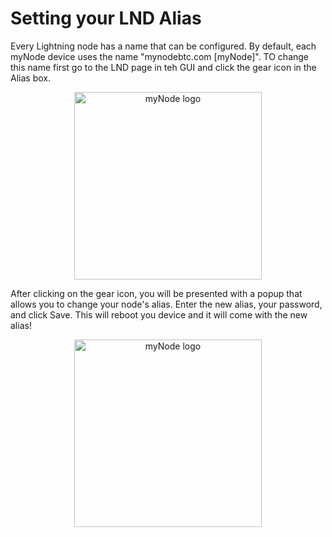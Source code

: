 # Setting your LND Alias

Every Lightning node has a name that can be configured. By default, each myNode device uses the name "mynodebtc.com [myNode]". TO change this name first go to the LND page in teh GUI and click the gear icon in the Alias box.

<center>
  <figure>
    <img src="/mynode-docs-vuepress-mockup/images/lightning/setting-lnd-alias-1.png" alt="myNode logo" style="width: 300px">                
  </figure>
</center>

After clicking on the gear icon, you will be presented with a popup that allows you to change your node's alias. Enter the new alias, your password, and click Save. This will reboot you device and it will come with the new alias!

<center>
  <figure>
    <img src="/mynode-docs-vuepress-mockup/images/lightning/setting-lnd-alias-2.png" alt="myNode logo" style="width: 300px">                
  </figure>
</center>